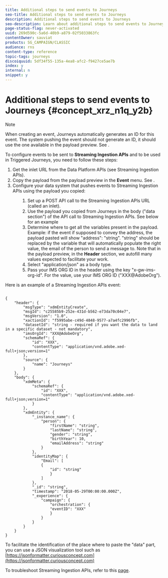 ```yaml
---
title: Additional steps to send events to Journeys
seo-title: Additional steps to send events to Journeys
description: Additional steps to send events to Journeys
seo-description: Learn about additional steps to send events to Journeys
page-status-flag: never-activated
uuid: 269d590c-5a6d-40b9-a879-02f5033863fc
contentOwner: sauviat
products: SG_CAMPAIGN/CLASSIC
audience: rns
content-type: reference
topic-tags: journeys
discoiquuid: 5df34f55-135a-4ea8-afc2-f9427ce5ae7b
index: y
internal: n
snippet: y
---
```



# Additional steps to send events to Journeys {#concept_xrz_n1q_y2b}

>[!NOTE]
>
>When creating an event, Journeys automatically generates an ID for this event. The system pushing the event should not generate an ID, it should use the one available in the payload preview. See <xref href="eventpayloadpreview.dita#concept_jgf_4yk_4fb"/>.


To configure events to be sent to <b>Streaming Ingestion APIs</b> and to be used in Triggered Journeys, you need to follow these steps:

1. Get the inlet URL from the Data Platform APIs (see <xref href="https://www.adobe.io/apis/cloudplatform/dataservices/data-ingestion/data-ingestion-services.html#!api-specification/markdown/narrative/technical_overview/streaming_ingest/getting_started_with_platform_streaming_ingestion.md" format="html" scope="external">Streaming Ingestion APIs</xref>).
1. Copy the payload from the payload preview in the <b>Event</b> menu. See <xref href="eventpayload.dita#concept_yrw_3qt_52b"/>.
1. Configure your data system that pushes events to Streaming Ingestion APIs using the payload you copied:<ul id="ul_y4c_41q_y2b">
   1. Set up a POST API call to the Streaming Ingestion APIs URL (called an inlet).
   1. Use the payload you copied from Journeys in the body ("data section") of the API call to Streaming Ingestion APIs. See below for an example
   1. Determine where to get all the variables present in the payload. Example: if the event if supposed to convey the address, the payload pasted will show "address": "string". "string" should be replaced by the variable that will automatically populate the right value, the email of the person to send a message to. Note that in the payload preview, in the <b>Header</b> section, we autofill many values expected to facilitate your work.
   1. Select "application/json" as a body type.
   1. Pass your IMS ORG ID in the header using the key "x-gw-ims-org-id". For the value, use your IMS ORG ID ("XXX@AdobeOrg").



Here is an example of a Streaming Ingestion APIs event:

```

{
    "header": {
        "msgType": "xdmEntityCreate",
        "msgId": "c25585b9-252e-431d-b562-e73da70c04e7",
        "msgVersion": "1.0",
        "xactionId": "f5995abe-c49d-4848-9577-a7a4fc2996fb",
        "datasetId": "string - required if you want the data to land in a specific dataset - not mandatory",
        "imsOrgId": "XXX@AdobeOrg",
        "schemaRef": {
            "id": "XXX",
            "contentType": "application/vnd.adobe.xed-full+json;version=1"
        },
        "source": {
            "name": "Journeys"
        }
    },
    "body": {
        "xdmMeta": {
            "schemaRef": {
                "id": "XXX",
                "contentType": "application/vnd.adobe.xed-full+json;version=1"
            }
        },
        "xdmEntity": {
            "_instance_name": {
                "person": {
                    "firstName": "string",
                    "lastName": "string",
                    "gender": "string",
                    "birthYear": 10,
                    "emailAddress": "string"
                }
            },
            "identityMap": {
                "Email": [
                {
                    "id": "string"
                    }
                ]
            },
            "_id": "string",
            "timestamp": "2018-05-29T00:00:00.000Z",
            "_experience": {
                "campaign": {
                    "orchestration": {
                    "eventID": "XXX"
                    }
                }
            }
        }
    }
}

```

To facilitate the identification of the place where to paste the "data" part, you can use a JSON visualization tool such as [https://jsonformatter.curiousconcept.com](https://jsonformatter.curiousconcept.com)

To troubleshoot Streaming Ingestion APIs, refer to this [page](https://www.adobe.io/apis/experienceplatform/home/data-ingestion/data-ingestion-services.html#!api-specification/markdown/narrative/technical_overview/streaming_ingest/streaming_ingestion_FAQ.md).
